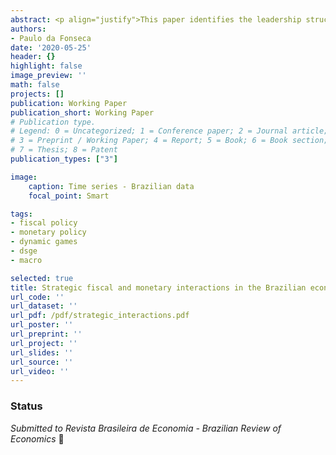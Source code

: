 ```yaml
---
abstract: <p align="justify">This paper identifies the leadership structure of the game played by monetary and fiscal authorities in the Brazilian economy after the implementation of inflation targeting regime in 1999. A stylized small-scale New Keynesian model augmented with fiscal policy is estimated using Bayesian methods. I assume that monetary and fiscal authorities can act strategically under discretion in a non-cooperative setup and compare three different forms of games (i) simultaneous move; (ii) fiscal leadership; and (iii) monetary leadership. I find strong empirical support for the hypothesis that the Brazilian fiscal authority acts as a Stackelberg leader. The results obtained can shed some light on the improvement of policy design in the Brazilian economy.</p>
authors:
- Paulo da Fonseca
date: '2020-05-25'
header: {}
highlight: false
image_preview: ''
math: false
projects: []
publication: Working Paper
publication_short: Working Paper
# Publication type.
# Legend: 0 = Uncategorized; 1 = Conference paper; 2 = Journal article;
# 3 = Preprint / Working Paper; 4 = Report; 5 = Book; 6 = Book section;
# 7 = Thesis; 8 = Patent
publication_types: ["3"]

image:
    caption: Time series - Brazilian data
    focal_point: Smart

tags:
- fiscal policy
- monetary policy
- dynamic games
- dsge
- macro

selected: true
title: Strategic fiscal and monetary interactions in the Brazilian economy
url_code: ''
url_dataset: ''
url_pdf: /pdf/strategic_interactions.pdf
url_poster: ''
url_preprint: ''
url_project: ''
url_slides: ''
url_source: ''
url_video: ''
---
```


### Status

_Submitted to Revista Brasileira de Economia - Brazilian Review of Economics_ 💪